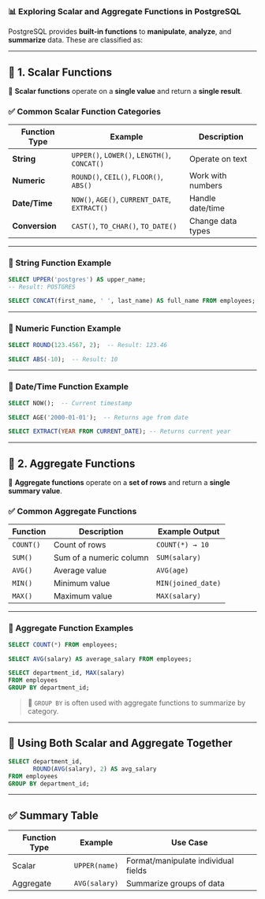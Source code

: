 ### 📊 Exploring Scalar and Aggregate Functions in PostgreSQL

PostgreSQL provides **built-in functions** to **manipulate**, **analyze**, and **summarize** data. These are classified as:

---

## 🔹 1. Scalar Functions

🔹 **Scalar functions** operate on a **single value** and return a **single result**.

### ✅ Common Scalar Function Categories

| Function Type  | Example                                       | Description       |
| -------------- | --------------------------------------------- | ----------------- |
| **String**     | `UPPER()`, `LOWER()`, `LENGTH()`, `CONCAT()`  | Operate on text   |
| **Numeric**    | `ROUND()`, `CEIL()`, `FLOOR()`, `ABS()`       | Work with numbers |
| **Date/Time**  | `NOW()`, `AGE()`, `CURRENT_DATE`, `EXTRACT()` | Handle date/time  |
| **Conversion** | `CAST()`, `TO_CHAR()`, `TO_DATE()`            | Change data types |

---

### 🔸 String Function Example

```sql
SELECT UPPER('postgres') AS upper_name;
-- Result: POSTGRES
```

```sql
SELECT CONCAT(first_name, ' ', last_name) AS full_name FROM employees;
```

---

### 🔸 Numeric Function Example

```sql
SELECT ROUND(123.4567, 2);  -- Result: 123.46
```

```sql
SELECT ABS(-10);  -- Result: 10
```

---

### 🔸 Date/Time Function Example

```sql
SELECT NOW();  -- Current timestamp

SELECT AGE('2000-01-01');  -- Returns age from date

SELECT EXTRACT(YEAR FROM CURRENT_DATE); -- Returns current year
```

---

## 🔹 2. Aggregate Functions

🔹 **Aggregate functions** operate on a **set of rows** and return a **single summary value**.

### ✅ Common Aggregate Functions

| Function  | Description             | Example Output     |
| --------- | ----------------------- | ------------------ |
| `COUNT()` | Count of rows           | `COUNT(*) → 10`    |
| `SUM()`   | Sum of a numeric column | `SUM(salary)`      |
| `AVG()`   | Average value           | `AVG(age)`         |
| `MIN()`   | Minimum value           | `MIN(joined_date)` |
| `MAX()`   | Maximum value           | `MAX(salary)`      |

---

### 🔸 Aggregate Function Examples

```sql
SELECT COUNT(*) FROM employees;
```

```sql
SELECT AVG(salary) AS average_salary FROM employees;
```

```sql
SELECT department_id, MAX(salary)
FROM employees
GROUP BY department_id;
```

> 🧠 `GROUP BY` is often used with aggregate functions to summarize by category.

---

## 🔸 Using Both Scalar and Aggregate Together

```sql
SELECT department_id,
       ROUND(AVG(salary), 2) AS avg_salary
FROM employees
GROUP BY department_id;
```

---

## ✅ Summary Table

| Function Type | Example       | Use Case                            |
| ------------- | ------------- | ----------------------------------- |
| Scalar        | `UPPER(name)` | Format/manipulate individual fields |
| Aggregate     | `AVG(salary)` | Summarize groups of data            |